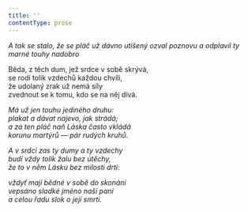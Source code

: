 ```yaml
---
title: ''
contentType: prose
---
```


<section>

_A tak se stalo, že se pláč už dávno utišený ozval poznovu a odplavil ty marné touhy nadobro_

</section>

<section>

Běda, z těch dum, jež srdce v sobě skrývá,  
se rodí tolik vzdechů každou chvíli,  
že udolaný zrak už nemá síly  
zvednout se k tomu, kdo se na něj dívá.

_Má už jen touhu jediného druhu:  
plakat a dávat najevo, jak strádá;  
a za ten pláč naň Láska často vkládá  
korunu martýrů — pár rudých kruhů._

</section>

<section>

_A v srdci zas ty dumy a ty vzdechy  
budí vždy tolik žalu bez útěchy,  
že to v něm Lásku bez milosti drtí:_

</section>

<section>

_vždyť mají bědné v sobě do skonání  
vepsáno sladké jméno naší paní  
a celou řadu slok o její smrti._

</section>
